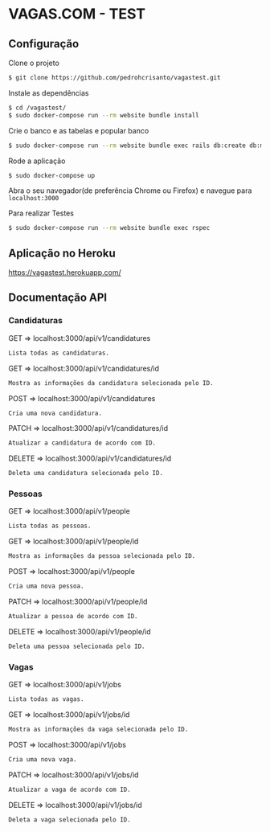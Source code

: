# VAGAS.COM - TEST
## Configuração

Clone o projeto

```sh
$ git clone https://github.com/pedrohcrisanto/vagastest.git
```

Instale as dependências
```sh
$ cd /vagastest/
$ sudo docker-compose run --rm website bundle install
```

Crie o banco e as tabelas e popular banco
```sh
$ sudo docker-compose run --rm website bundle exec rails db:create db:migrate db:seed
```

Rode a aplicação
```sh
$ sudo docker-compose up
```

Abra o seu navegador(de preferência Chrome ou Firefox) e navegue para `localhost:3000`

Para realizar Testes
```sh
$ sudo docker-compose run --rm website bundle exec rspec
```
## Aplicação no Heroku
https://vagastest.herokuapp.com/

## Documentação API
          
### Candidaturas
 GET => localhost:3000/api/v1/candidatures
  ```sh
  Lista todas as candidaturas.
 ```
 GET => localhost:3000/api/v1/candidatures/id
   ```sh
  Mostra as informações da candidatura selecionada pelo ID.
   ```
 POST => localhost:3000/api/v1/candidatures
   ```sh
  Cria uma nova candidatura.
   ```
 PATCH => localhost:3000/api/v1/candidatures/id
   ```sh
  Atualizar a candidatura de acordo com ID.
   ```
 DELETE => localhost:3000/api/v1/candidatures/id
   ```sh
  Deleta uma candidatura selecionada pelo ID.
   ```
          
  ### Pessoas
 GET 	=> localhost:3000/api/v1/people
   ```sh
  Lista todas as pessoas.
   ```
 GET 	=> localhost:3000/api/v1/people/id
   ```sh
  Mostra as informações da pessoa selecionada pelo ID.
   ```
 POST => localhost:3000/api/v1/people
   ```sh
  Cria uma nova pessoa.
   ```
 PATCH => localhost:3000/api/v1/people/id
   ```sh
  Atualizar a pessoa de acordo com ID.
   ```
 DELETE => localhost:3000/api/v1/people/id
   ```sh
  Deleta uma pessoa selecionada pelo ID.
   ```
 ### Vagas
 GET => localhost:3000/api/v1/jobs
   ```sh
  Lista todas as vagas.
   ```
 GET => localhost:3000/api/v1/jobs/id
   ```sh
  Mostra as informações da vaga selecionada pelo ID.
   ```
 POST => localhost:3000/api/v1/jobs
   ```sh
  Cria uma nova vaga.
   ```
 PATCH => localhost:3000/api/v1/jobs/id
   ```sh
  Atualizar a vaga de acordo com ID.
   ```
 DELETE => localhost:3000/api/v1/jobs/id
   ```sh
  Deleta a vaga selecionada pelo ID.     
   ```
